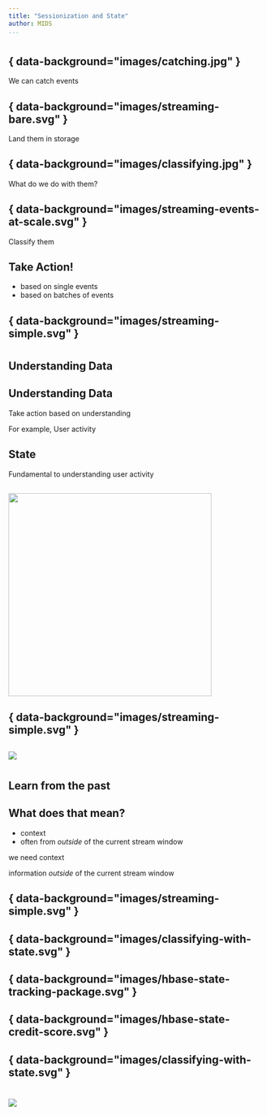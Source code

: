 ```yaml
---
title: "Sessionization and State"
author: MIDS
...
```


#
## { data-background="images/catching.jpg" }

<div class="notes">
We can catch events
</div>

## { data-background="images/streaming-bare.svg" }

<div class="notes">
Land them in storage
</div>

## { data-background="images/classifying.jpg" }

<div class="notes">
What do we do with them?
</div>

## { data-background="images/streaming-events-at-scale.svg" }

<div class="notes">
Classify them
</div>

## Take Action!

- based on single events
- based on batches of events

## { data-background="images/streaming-simple.svg" }


#
## Understanding Data

## Understanding Data

Take action based on understanding

<div class="notes">
For example, User activity
</div>

## State

Fundamental to understanding user activity

##

<img height="400px" src="images/package-state.jpg"/>

## { data-background="images/streaming-simple.svg" }

##

![](images/play-state.jpg)


#
## Learn from the past

## What does that mean?

- context
- often from _outside_ of the current stream window

<div class="notes">
we need context

information _outside_ of the current stream window
</div>

## { data-background="images/streaming-simple.svg" }


## { data-background="images/classifying-with-state.svg" }


## { data-background="images/hbase-state-tracking-package.svg" }


## { data-background="images/hbase-state-credit-score.svg" }


## { data-background="images/classifying-with-state.svg" }

#

<img class="logo" src="images/berkeley-school-of-information-logo.png"/>
